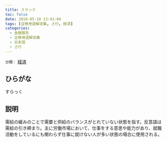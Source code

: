 ```yaml
---
title: スラック
toc: false
date: 2018-05-18 13:41:04
tags: [证券用语解说集, さ行, 経済]
categories:
  - 金融服务
  - 证券用语解说集
  - 日本語
  - さ行
---
```


`分類：` [経済](/tags/経済/)

## ひらがな

すらっく

## 説明

需給の緩みのことで需要と供給のバランスがとれていない状態を指す。反意語は需給の引き締まり。主に労働市場において、仕事をする意思や能力があり、就職活動をしているにも関わらず仕事に就けない人が多い状態の場合に使用される。

